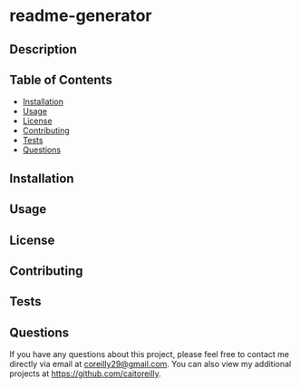 # readme-generator

## Description

## Table of Contents

- [Installation](#installation)
- [Usage](#usage)
- [License](#license)
- [Contributing](#contributing)
- [Tests](#tests)
- [Questions](#questions)

## Installation

## Usage

## License

## Contributing

## Tests

## Questions

If you have any questions about this project, please feel free to contact me directly via email at coreilly29@gmail.com.
You can also view my additional projects at https://github.com/caitoreilly.